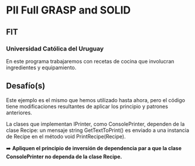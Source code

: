 # PII Full GRASP and SOLID
## FIT
### Universidad Católica del Uruguay

En este programa trabajaremos con recetas de cocina que involucran ingredientes y equipamiento.

## Desafío(s)

Este ejemplo es el mismo que hemos utilizado hasta ahora, pero el código tiene modificaciones resultantes de aplicar los principio y patrones anteriores.

La clases que implementan IPrinter, como ConsolePrinter, dependen de la clase Recipe: un mensaje string GetTextToPrint() es enviado a una instancia de Recipe en el método void PrintRecipe(Recipe).

➡️ **Apliquen el principio de inversión de dependencia par
a que la clase ConsolePrinter no dependa de la clase Recipe.**
